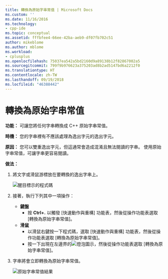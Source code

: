 ```yaml
---
title: 轉換為原始字串常值 | Microsoft Docs
ms.custom: ''
ms.date: 11/16/2016
ms.technology:
- cpp-ide
ms.topic: conceptual
ms.assetid: fffbfee4-66ee-42ba-aeb9-df07fb702c51
author: mikeblome
ms.author: mblome
ms.workload:
- cplusplus
ms.openlocfilehash: 75037ea542a5bd2160d9a89138b12f82867002a5
ms.sourcegitcommit: 799f9b976623a375203ad8b2ad5147bd6a2212f0
ms.translationtype: HT
ms.contentlocale: zh-TW
ms.lasthandoff: 09/19/2018
ms.locfileid: "46388442"
---
```

# <a name="convert-to-raw-string-literal"></a>轉換為原始字串常值
**功能：** 可讓您將任何字串轉換成 C++ 原始字串常值。

**時機：** 您的字串裡有不應該處理為逸出字元的逸出字元。

**原因：** 您可以雙重逸出字元，但這通常會造成混淆且無法閱讀的字串。  使用原始字串常值，可讓字串更容易閱讀。

**做法：**

1. 將文字或滑鼠游標放在要轉換的逸出字串上。

   ![醒目標示的程式碼](images/stringliteral_highlight.png)

1. 接著，執行下列其中一項操作：
   * **鍵盤**
     * 按 **Ctrl+.** 以觸發 [快速動作與重構] 功能表，然後從操作功能表選取 [轉換為原始字串常值]。
   * **滑鼠**
     * 以滑鼠右鍵按一下程式碼，選取 [快速動作與重構] 功能表，然後從操作功能表選取 [轉換為原始字串常值]。
     * 按一下出現在左邊界的![燈泡](images/bulb.png)圖示，然後從操作功能表選取 [轉換為原始字串常值]。

1. 字串將會立即轉換為原始字串常值。

   ![原始字串常值結果](images/stringliteral_result.png)